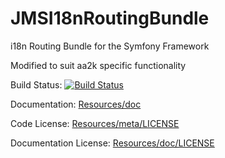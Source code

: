 # JMSI18nRoutingBundle

i18n Routing Bundle for the Symfony Framework

Modified to suit aa2k specific functionality

Build Status: [![Build Status](https://secure.travis-ci.org/schmittjoh/JMSI18nRoutingBundle.png?branch=master)](http://travis-ci.org/schmittjoh/JMSI18nRoutingBundle)

Documentation: 
[Resources/doc](http://jmsyst.com/bundles/JMSI18nRoutingBundle)
    

Code License:
[Resources/meta/LICENSE](https://github.com/schmittjoh/JMSI18nRoutingBundle/blob/master/Resources/meta/LICENSE)


Documentation License:
[Resources/doc/LICENSE](https://github.com/schmittjoh/JMSI18nRoutingBundle/blob/master/Resources/doc/LICENSE)
